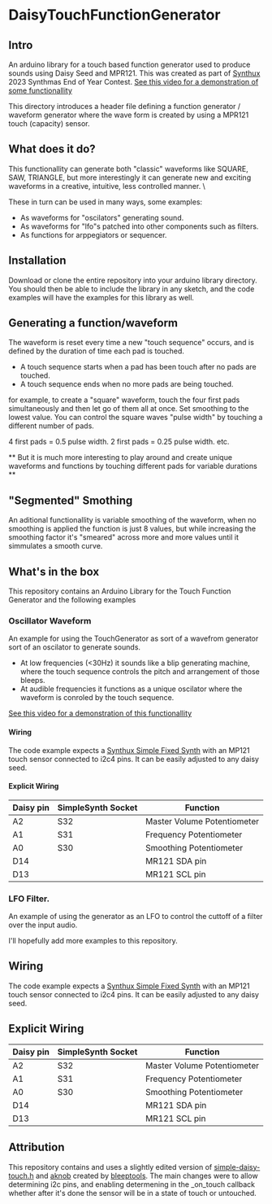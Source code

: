# DaisyTouchFunctionGenerator

## Intro
An arduino library for a touch based function generator used to produce sounds using Daisy Seed and MPR121.
This was created as part of [Synthux](https://www.synthux.academy/) 2023 Synthmas End of Year Contest.
[See this video for a demonstration of some functionallity](https://youtu.be/KqnuhWOUvzw)

This directory introduces a header file defining a function generator / waveform generator where the wave form is created by using a MPR121 touch (capacity) sensor.

## What does it do?
This functionallity can generate both "classic" waveforms like SQUARE, SAW, TRIANGLE, but more interestingly it can generate new and exciting waveforms in a creative, intuitive, less controlled manner. \

These in turn can be used in many ways, some examples:
- As waveforms for "oscilators" generating sound.
- As waveforms for "lfo"s patched into other components such as filters.
- As functions for arppegiators or sequencer.

## Installation
Download or clone the entire repository into your arduino library directory. \
You should then be able to include the library in any sketch, and the code examples will have the examples for this library as well.

## Generating a function/waveform

The waveform is reset every time a new "touch sequence" occurs, and is defined by the duration of time each pad is touched.

- A touch sequence starts when a pad has been touch after no pads are touched.
- A touch sequence ends when no more pads are being touched.

for example, to create a "square" waveform, touch the four first pads simultaneously and then let go of them all at once.
Set smoothing to the lowest value.
You can control the square waves "pulse width" by touching a different number of pads.

4 first pads = 0.5 pulse width.
2 first pads = 0.25 pulse width.
etc.

** But it is much more interesting to play around and create unique waveforms and functions by touching different pads for variable durations **

## "Segmented" Smothing
An aditional functionallity is variable smoothing of the waveform, when no smoothing is applied the function is just 8 values, but while increasing the smoothing factor it's "smeared" across more and more values until it simmulates a smooth curve.


## What's in the box
This repository contains an Arduino Library for the Touch Function Generator and the following examples

### Oscillator Waveform
An example for using the TouchGenerator as sort of a wavefrom generator sort of an oscilator to generate sounds.

- At low frequencies (<30Hz) it sounds like a blip generating machine, where the touch sequence controls the pitch and arrangement of those bleeps.
- At audible frequencies it functions as a unique oscilator where the waveform is conroled by the touch sequence.

[See this video for a demonstration of this functionallity](https://youtu.be/KqnuhWOUvzw)

#### Wiring
The code example expects a [Synthux Simple Fixed Synth](https://www.synthux.academy/shop/kit-simple-fix) with an MP121 touch sensor connected to i2c4 pins. It can be easily adjusted to any daisy seed.

#### Explicit Wiring
| Daisy pin | SimpleSynth Socket | Function
|-----------|--------------------|---------
|    A2     |        S32         |  Master Volume Potentiometer
|    A1     |        S31         |  Frequency Potentiometer
|    A0     |        S30         |  Smoothing Potentiometer
|    D14    |                    |  MR121 SDA pin
|    D13    |                    |  MR121 SCL pin

### LFO Filter.

An example of using the generator as an LFO to control the cuttoff of a filter over the input audio.

I'll hopefully add more examples to this repository.

## Wiring
The code example expects a [Synthux Simple Fixed Synth](https://www.synthux.academy/shop/kit-simple-fix) with an MP121 touch sensor connected to i2c4 pins. It can be easily adjusted to any daisy seed.

## Explicit Wiring
| Daisy pin | SimpleSynth Socket | Function
|-----------|--------------------|---------
|    A2     |        S32         |  Master Volume Potentiometer
|    A1     |        S31         |  Frequency Potentiometer
|    A0     |        S30         |  Smoothing Potentiometer
|    D14    |                    |  MR121 SDA pin
|    D13    |                    |  MR121 SCL pin

## Attribution
This repository contains and uses a slightly edited version of [simple-daisy-touch.h](https://github.com/Synthux-Academy/simple-examples-touch/blob/main/daisyduino/simple-drum-machine-touch/simple-daisy-touch.h) and [aknob](https://github.com/Synthux-Academy/simple-examples-touch/blob/main/daisyduino/simple-drum-machine-touch/aknob.h) created by [bleeptools](https://github.com/bleeptools). The main changes were to allow determining i2c pins, and enabling determening in the _on_touch callback whether after it's done the sensor will be in a state of touch or untouched. 
